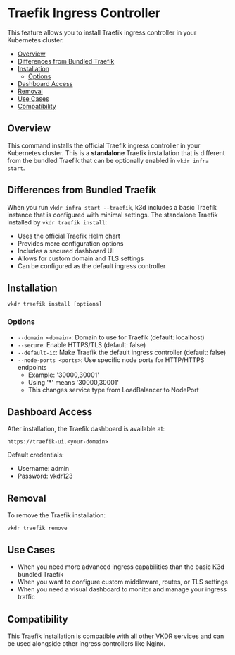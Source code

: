 # Traefik Ingress Controller <!-- omit in toc -->

This feature allows you to install Traefik ingress controller in your Kubernetes cluster.

- [Overview](#overview)
- [Differences from Bundled Traefik](#differences-from-bundled-traefik)
- [Installation](#installation)
  - [Options](#options)
- [Dashboard Access](#dashboard-access)
- [Removal](#removal)
- [Use Cases](#use-cases)
- [Compatibility](#compatibility)

## Overview
This command installs the official Traefik ingress controller in your Kubernetes cluster. This is a **standalone** Traefik installation that is different from the bundled Traefik that can be optionally enabled in `vkdr infra start`.

## Differences from Bundled Traefik
When you run `vkdr infra start --traefik`, k3d includes a basic Traefik instance that is configured with minimal settings. 
The standalone Traefik installed by `vkdr traefik install`:
- Uses the official Traefik Helm chart
- Provides more configuration options
- Includes a secured dashboard UI
- Allows for custom domain and TLS settings
- Can be configured as the default ingress controller

## Installation
```
vkdr traefik install [options]
```

### Options
- `--domain <domain>`: Domain to use for Traefik (default: localhost)
- `--secure`: Enable HTTPS/TLS (default: false)
- `--default-ic`: Make Traefik the default ingress controller (default: false)
- `--node-ports <ports>`: Use specific node ports for HTTP/HTTPS endpoints
  - Example: '30000,30001'
  - Using '*' means '30000,30001'
  - This changes service type from LoadBalancer to NodePort

## Dashboard Access
After installation, the Traefik dashboard is available at:
```
https://traefik-ui.<your-domain>
```

Default credentials:
- Username: admin
- Password: vkdr123

## Removal
To remove the Traefik installation:
```
vkdr traefik remove
```

## Use Cases
- When you need more advanced ingress capabilities than the basic K3d bundled Traefik
- When you want to configure custom middleware, routes, or TLS settings
- When you need a visual dashboard to monitor and manage your ingress traffic

## Compatibility
This Traefik installation is compatible with all other VKDR services and can be used alongside other ingress controllers like Nginx.

